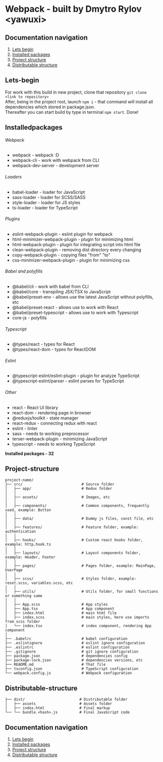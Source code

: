 # Webpack - built by Dmytro Rylov \<yawuxi>

## Documentation navigation
1. [Lets begin](#Lets-begin)
2. [Installed packages](#Installed-packages)
3. [Project structure](#Project-structure)
4. [Distributable structure](#Distributable-structure)

## Lets-begin
For work with this build in new project, clone that repository `git clone <link to repository>`<br>
After, being in the project root, launch `npm i` - that command will install all dependencies which stored in package.json.<br>
Thereafter you can start build by type in terminal `npm start`. Done!<br>

## Installedpackages
###### Webpack
* webpack - webpack :D
* webpack-cli - work with webpack from CLI
* webpack-dev-server - development server

###### Loaders
* babel-loader - loader for JavaScript
* sass-loader - loader for SCSS/SASS
* style-loader - loader for JS styles
* ts-loader - loader for TypeScript

###### Plugins
* eslint-webpack-plugin - eslint plugin for webpack
* html-minimizer-webpack-plugin - plugin for minimizing html
* html-webpack-plugin - plugin for integrating script into html file
* clean-webpack-plugin - removing dist directory every changing
* copy-webpack-plugin - copying files "from" "to"
* css-minimizer-webpack-plugin - plugin for minimizing css

###### Babel and polyfills
* @babel/cli - work with babel from CLI
* @babel/core - transpiling JSX/TSX to JavaScript
* @babel/preset-env - allows use the latest JavaScript without polyfills, etc
* @babel/preset-react - allows use to work with React
* @babel/preset-typescript - allows use to work with Typescript
* core-js - polyfills

###### Typescript
* @types/react - types for React
* @types/react-dom - types for ReactDOM

###### Eslint
* @typescript-eslint/eslint-plugin - plugin for analyze TypeScript
* @typescript-eslint/parser - eslint parses for TypeScript

###### Other
* react - React UI library
* react-dom - rendering page in browser
* @reduxjs/toolkit - state manager 
* react-redux - connecting redux with react
* eslint - linter
* sass - needs to working preprocessor
* terser-webpack-plugin - minimizing JavaScript
* typescript - needs to working TypeScript

__Installed packages - 32__

## Project-structure
```
project-name/
├── src/                           # Source folder
│   ├── app/                       # Redux folder
│   │
│   ├── assets/                    # Images, etc
│   │
│   ├── components/                # Common components, frequently used, example: Button
│   │
│   ├── data/                      # Dummy js files, const file, etc
│   │
│   ├── features/                  # Feature folder, example: authentication
│   │
│   ├── hooks/                     # Custom react hooks folder, example: http.hook.ts
│   │   
│   ├── layouts/                   # Layout components folder, example: Header, Footer
│   │
│   ├── pages/                     # Pages folder, example: MainPage, UserPage
│   │
│   ├── scss/                      # Styles folder, example: reset.scss, variables.scss, etc
│   │
│   ├── utils/                     # Utils folder, for small functions or something same
│   │
│   ├── App.scss                   # App styles
│   ├── App.tsx                    # App component
│   ├── index.html                 # main html file
│   ├── index.scss                 # main styles, here use imports from scss folder
│   └── index.tsx                  # index component, rendering App component
│
├── .babelrc                       # babel configuration
├── .eslintignore                  # eslint ignore configuration
├── .eslintrc                      # eslint configuration
├── .gitignore                     # git ignore configuration
├── package.json                   # dependencies config
├── package-lock.json              # dependencies versions, etc
├── README.md                      # That file
├── tsconfig.json                  # TypeScript configuration
└── webpack.config.js              # Webpack configuration

```

## Distributable-structure
```
├── dist/                         # Distributable folder
│   ├── assets                    # Assets folder
│   ├── index.html                # Final markup
└── └── bundle.<hash>.js          # Final JavaScript code
```

## Documentation navigation
1. [Lets begin](#Lets-begin)
2. [Installed packages](#Installed-packages)
3. [Project structure](#Project-structure)
4. [Distributable structure](#Distributable-structure)
